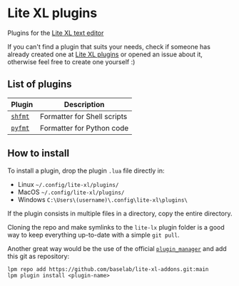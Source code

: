 # Lite XL plugins

Plugins for the [Lite XL text editor](https://github.com/lite-xl/lite-xl)

If you can't find a plugin that suits your needs, check if someone has already
created one at [Lite XL plugins](https://github.com/lite-xl/lite-xl-plugins) or
opened an issue about it, otherwise feel free to create one yourself :)

## List of plugins

| Plugin                       | Description                 |
|------------------------------|-----------------------------|
| [`shfmt`](plugins/shfmt.lua) | Formatter for Shell scripts |
| [`pyfmt`](plugins/pyfmt.lua) | Formatter for Python code   |

## How to install

To install a plugin, drop the plugin `.lua` file directly in:

*   Linux `~/.config/lite-xl/plugins/`
*   MacOS `~/.config/lite-xl/plugins/`
*   Windows `C:\Users\(username)\.config\lite-xl\plugins\`

If the plugin consists in multiple files in a directory, copy the entire
directory.

Cloning the repo and make symlinks to the `lite-lx` plugin folder is a good
way to keep everything up-to-date with a simple `git pull`.

Another great way would be the use of the official
[`plugin_manager`](https://github.com/lite-xl/lite-xl-plugin-manager) and add
this git as repository:

```
lpm repo add https://github.com/baselab/lite-xl-addons.git:main
lpm plugin install <plugin-name>
```
